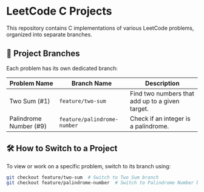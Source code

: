 # LeetCode C Projects

This repository contains C implementations of various LeetCode problems, organized into separate branches.

## 📂 Project Branches

Each problem has its own dedicated branch:

| Problem Name         | Branch Name        | Description                                    |
|----------------------|-------------------|------------------------------------------------|
| Two Sum (#1)        | `feature/two-sum`  | Find two numbers that add up to a given target. |
| Palindrome Number (#9) | `feature/palindrome-number` | Check if an integer is a palindrome. |

## 🛠 How to Switch to a Project

To view or work on a specific problem, switch to its branch using:

```bash
git checkout feature/two-sum  # Switch to Two Sum branch
git checkout feature/palindrome-number  # Switch to Palindrome Number branch
